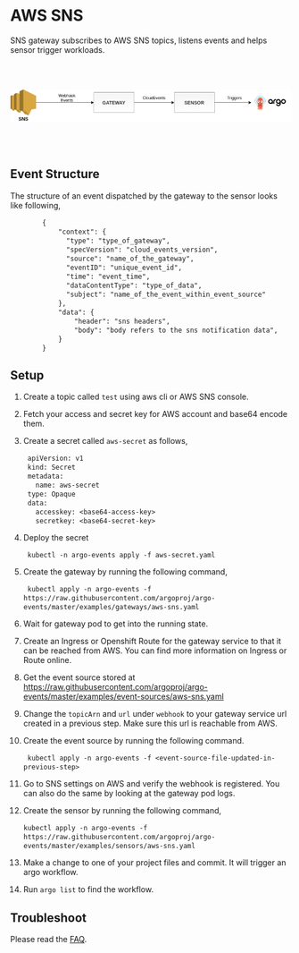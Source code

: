 # AWS SNS


SNS gateway subscribes to AWS SNS topics, listens events and helps sensor trigger workloads.

<br/>
<br/>

<p align="center">
  <img src="https://github.com/argoproj/argo-events/blob/master/docs/assets/aws-sns-setup.png?raw=true" alt="AWS SNS Setup"/>
</p>

<br/>
<br/> 

## Event Structure
The structure of an event dispatched by the gateway to the sensor looks like following,

            {
                "context": {
                  "type": "type_of_gateway",
                  "specVersion": "cloud_events_version",
                  "source": "name_of_the_gateway",
                  "eventID": "unique_event_id",
                  "time": "event_time",
                  "dataContentType": "type_of_data",
                  "subject": "name_of_the_event_within_event_source"
                },
                "data": {
                	"header": "sns headers",
                  	"body": "body refers to the sns notification data",
                }
            }


## Setup

1. Create a topic called `test` using aws cli or AWS SNS console.

2. Fetch your access and secret key for AWS account and base64 encode them.

3. Create a secret called `aws-secret` as follows,

        apiVersion: v1
        kind: Secret
        metadata:
          name: aws-secret
        type: Opaque
        data:
          accesskey: <base64-access-key>
          secretkey: <base64-secret-key>

4. Deploy the secret

        kubectl -n argo-events apply -f aws-secret.yaml

5. Create the gateway by running the following command,

        kubectl apply -n argo-events -f https://raw.githubusercontent.com/argoproj/argo-events/master/examples/gateways/aws-sns.yaml

6. Wait for gateway pod to get into the running state.

7. Create an Ingress or Openshift Route for the gateway service to that it can be reached from AWS.
   You can find more information on Ingress or Route online.

8. Get the event source stored at https://raw.githubusercontent.com/argoproj/argo-events/master/examples/event-sources/aws-sns.yaml

9. Change the `topicArn` and `url` under `webhook` to your gateway service url created in a previous step. Make sure this url is reachable from AWS.

8. Create the event source by running the following command.
   
        kubectl apply -n argo-events -f <event-source-file-updated-in-previous-step>

11. Go to SNS settings on AWS and verify the webhook is registered. You can also do the same by
    looking at the gateway pod logs.

12. Create the sensor by running the following command,

        kubectl apply -n argo-events -f https://raw.githubusercontent.com/argoproj/argo-events/master/examples/sensors/aws-sns.yaml

13. Make a change to one of your project files and commit. It will trigger an argo workflow.

14. Run `argo list` to find the workflow. 

## Troubleshoot
Please read the [FAQ](https://argoproj.github.io/argo-events/faq/).

